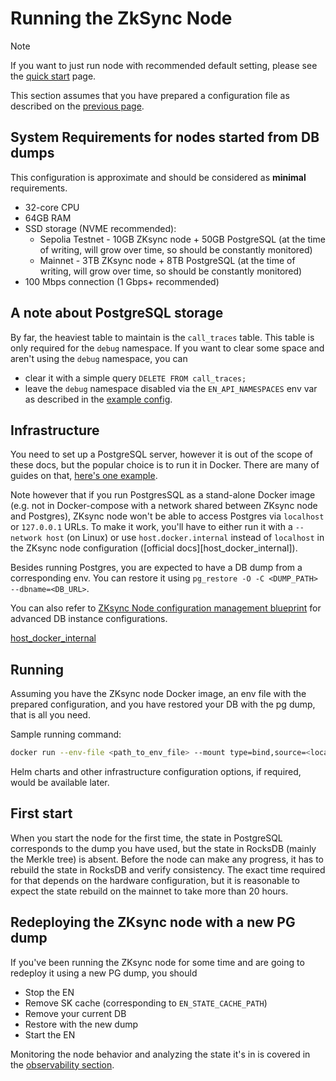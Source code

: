 # Running the ZkSync Node

> [!NOTE]
>
> If you want to just run node with recommended default setting, please see the [quick start](00_quick_start.md) page.

This section assumes that you have prepared a configuration file as described on the
[previous page](02_configuration.md).

## System Requirements for nodes started from DB dumps

This configuration is approximate and should be considered as **minimal** requirements.

- 32-core CPU
- 64GB RAM
- SSD storage (NVME recommended):
  - Sepolia Testnet - 10GB ZKsync node + 50GB PostgreSQL (at the time of writing, will grow over time, so should be
    constantly monitored)
  - Mainnet - 3TB ZKsync node + 8TB PostgreSQL (at the time of writing, will grow over time, so should be constantly
    monitored)
- 100 Mbps connection (1 Gbps+ recommended)

## A note about PostgreSQL storage

By far, the heaviest table to maintain is the `call_traces` table. This table is only required for the `debug`
namespace. If you want to clear some space and aren't using the `debug` namespace, you can

- clear it with a simple query `DELETE FROM call_traces;`
- leave the `debug` namespace disabled via the `EN_API_NAMESPACES` env var as described in the
  [example config](prepared_configs/mainnet-config.env).

## Infrastructure

You need to set up a PostgreSQL server, however it is out of the scope of these docs, but the popular choice is to run
it in Docker. There are many of guides on that,
[here's one example](https://www.docker.com/blog/how-to-use-the-postgres-docker-official-image/).

Note however that if you run PostgresSQL as a stand-alone Docker image (e.g. not in Docker-compose with a network shared
between ZKsync node and Postgres), ZKsync node won't be able to access Postgres via `localhost` or `127.0.0.1` URLs. To
make it work, you'll have to either run it with a `--network host` (on Linux) or use `host.docker.internal` instead of
`localhost` in the ZKsync node configuration ([official docs][host_docker_internal]).

Besides running Postgres, you are expected to have a DB dump from a corresponding env. You can restore it using
`pg_restore -O -C <DUMP_PATH> --dbname=<DB_URL>`.

You can also refer to
[ZKsync Node configuration management blueprint](https://github.com/matter-labs/zksync-era/blob/main/docs/src/guides/external-node/00_quick_start.md#advanced-setup)
for advanced DB instance configurations.

[host_docker_internal](https://docs.docker.com/desktop/networking/#i-want-to-connect-from-a-container-to-a-service-on-the-host)

## Running

Assuming you have the ZKsync node Docker image, an env file with the prepared configuration, and you have restored your
DB with the pg dump, that is all you need.

Sample running command:

```sh
docker run --env-file <path_to_env_file> --mount type=bind,source=<local_rocksdb_data_path>,target=<configured_rocksdb_data_path> <image>
```

Helm charts and other infrastructure configuration options, if required, would be available later.

## First start

When you start the node for the first time, the state in PostgreSQL corresponds to the dump you have used, but the state
in RocksDB (mainly the Merkle tree) is absent. Before the node can make any progress, it has to rebuild the state in
RocksDB and verify consistency. The exact time required for that depends on the hardware configuration, but it is
reasonable to expect the state rebuild on the mainnet to take more than 20 hours.

## Redeploying the ZKsync node with a new PG dump

If you've been running the ZKsync node for some time and are going to redeploy it using a new PG dump, you should

- Stop the EN
- Remove SK cache (corresponding to `EN_STATE_CACHE_PATH`)
- Remove your current DB
- Restore with the new dump
- Start the EN

Monitoring the node behavior and analyzing the state it's in is covered in the
[observability section](04_observability.md).
